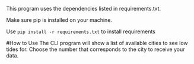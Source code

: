 This program uses the dependencies listed in requirements.txt.

Make sure pip is installed on your machine.

Use `pip install -r requirements.txt` to install requirements

#How to Use
The CLI program will show a list of available cities to see low tides for. Choose the number that corresponds to the city to receive your data.
